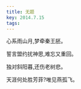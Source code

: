 ```yaml
---
title: 无题
key: 2014.7.15
tags: 
---
```


心系雨山月,梦牵秦王胚。

誓言盟约扰神思,难忘又重回。

独对斜阳暮,还伤老树悲。

天涯何处胜芳菲?唯见燕孤飞。

</br>

